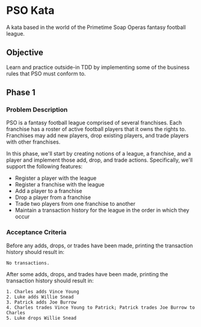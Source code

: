 # PSO Kata
A kata based in the world of the Primetime Soap Operas fantasy football league.

## Objective
Learn and practice outside-in TDD by implementing some of the business rules that PSO must conform to.

## Phase 1
### Problem Description
PSO is a fantasy football league comprised of several franchises. Each franchise has a roster of active football players that it owns the rights to. Franchises may add new players, drop existing players, and trade players with other franchises.

In this phase, we'll start by creating notions of a league, a franchise, and a player and implement those add, drop, and trade actions. Specifically, we'll support the following features:

* Register a player with the league
* Register a franchise with the league
* Add a player to a franchise
* Drop a player from a franchise
* Trade two players from one franchise to another
* Maintain a transaction history for the league in the order in which they occur

### Acceptance Criteria
Before any adds, drops, or trades have been made, printing the transaction history should result in:

```
No transactions.
```

After some adds, drops, and trades have been made, printing the transaction history should result in:

```
1. Charles adds Vince Young
2. Luke adds Willie Snead
3. Patrick adds Joe Burrow
4. Charles trades Vince Young to Patrick; Patrick trades Joe Burrow to Charles
5. Luke drops Willie Snead
```
